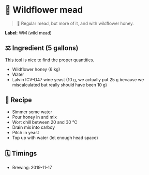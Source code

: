# 🍯 Wildflower mead

> 📝 Regular mead, but more of it, and with wildflower honey.

**Label:** WM (wild mead)

##  ⚖️ Ingredient (5 gallons)

[This tool](https://www.meadmakr.com/batch-buildr/) is nice to find the
proper quantities.

* Wildflower honey (6 kg)
* Water
* Lalvin ICV-D47 wine yeast (10 g, we actually put 25 g because we
  miscalculated but really should have been 10 g)

## 📖 Recipe

* Simmer some water
* Pour honey in and mix
* Wort chill between 20 and 30 °C
* Drain mix into carboy
* Pitch in yeast
* Top up with water (let enough head space)

## 🗓 Timings

* Brewing: 2019-11-17

